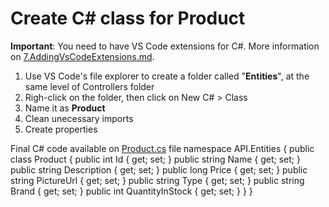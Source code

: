 # Create C# class for Product 
**Important**: You need to have VS Code extensions for C#. More information on [7.AddingVsCodeExtensions.md](./7.AddingVsCodeExtensions.md).
1. Use VS Code's file explorer to create a folder called "**Entities**", at the same level of Controllers folder
2. Righ-click on the folder, then click on New C# > Class 
3. Name it as **Product**
4. Clean unecessary imports 
5. Create properties 

Final C# code available on [Product.cs](./ReStore/API/Entities/Product.cs) file 
namespace API.Entities
{
    public class Product
    {
        public int Id { get; set; } 
        public string Name { get; set; }       
        public string Description { get; set; }
        public long Price { get; set; } 
        public string PictureUrl { get; set; }
        public string Type { get; set; }
        public string Brand { get; set; }
        public int QuantityInStock { get; set; }
    }
}
